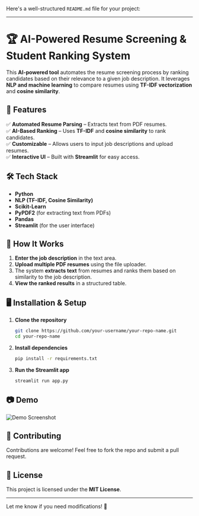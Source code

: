 Here's a well-structured `README.md` file for your project:  

---

# 🏆 AI-Powered Resume Screening & Student Ranking System  

This **AI-powered tool** automates the resume screening process by ranking candidates based on their relevance to a given job description. It leverages **NLP and machine learning** to compare resumes using **TF-IDF vectorization** and **cosine similarity**.  

## 🚀 Features  
✅ **Automated Resume Parsing** – Extracts text from PDF resumes.  
✅ **AI-Based Ranking** – Uses **TF-IDF** and **cosine similarity** to rank candidates.  
✅ **Customizable** – Allows users to input job descriptions and upload resumes.  
✅ **Interactive UI** – Built with **Streamlit** for easy access.  

## 🛠️ Tech Stack  
- **Python**  
- **NLP (TF-IDF, Cosine Similarity)**  
- **Scikit-Learn**  
- **PyPDF2** (for extracting text from PDFs)  
- **Pandas**  
- **Streamlit** (for the user interface)  

## 📌 How It Works  
1. **Enter the job description** in the text area.  
2. **Upload multiple PDF resumes** using the file uploader.  
3. The system **extracts text** from resumes and ranks them based on similarity to the job description.  
4. **View the ranked results** in a structured table.  

## 🖥️ Installation & Setup  
1. **Clone the repository**  
   ```bash
   git clone https://github.com/your-username/your-repo-name.git
   cd your-repo-name
   ```  
2. **Install dependencies**  
   ```bash
   pip install -r requirements.txt
   ```  
3. **Run the Streamlit app**  
   ```bash
   streamlit run app.py
   ```  

## 📷 Demo  
![Demo Screenshot](link-to-screenshot)  

## 🤝 Contributing  
Contributions are welcome! Feel free to fork the repo and submit a pull request.  

## 📜 License  
This project is licensed under the **MIT License**.  

---  

Let me know if you need modifications! 🚀
